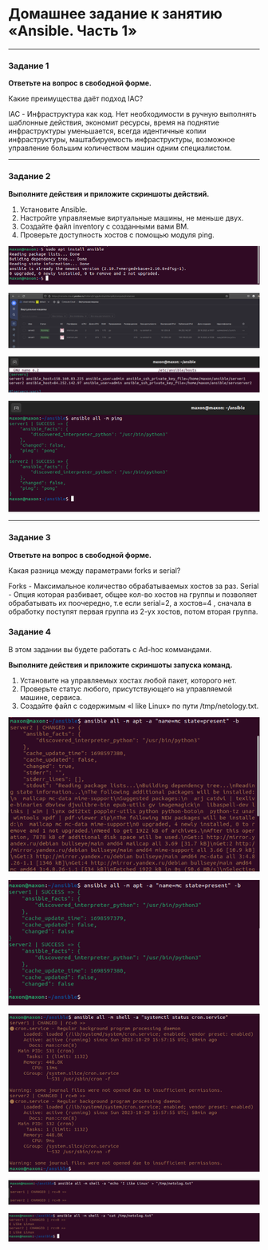# Домашнее задание к занятию «Ansible. Часть 1»


---

### Задание 1

**Ответьте на вопрос в свободной форме.**

Какие преимущества даёт подход IAC?

IAC - Инфраструктура как код.
Нет необходимости в ручную выполнять шаблонные действия, экономит ресурсы, время на поднятие инфраструктуры уменьшается, всегда идентичные копии инфраструктуры, маштабируемость инфраструктуры, возможное управление большим количеством машин одним специалистом. 

---

### Задание 2 

**Выполните действия и приложите скриншоты действий.**

1. Установите Ansible.
2. Настройте управляемые виртуальные машины, не меньше двух.
3. Создайте файл inventory с созданными вами ВМ.
4. Проверьте доступность хостов с помощью модуля ping.


![Установлен Анс](https://github.com/sizik0ff/public1/blob/main/Screenshot%20from%202023-10-29%2013-34-36.png)

![2 машины созданы](https://github.com/sizik0ff/public1/blob/main/Screenshot%20from%202023-10-29%2019-17-32.png)

![Фаил Hosts](https://github.com/sizik0ff/public1/blob/main/Screenshot%20from%202023-10-29%2019-16-31.png)

![Ping](https://github.com/sizik0ff/public1/blob/main/Screenshot%20from%202023-10-29%2019-16-59.png)


---

### Задание 3 

**Ответьте на вопрос в свободной форме.**

Какая разница между параметрами forks и serial? 

Forks - Максимальное количество обрабатываемых хостов за раз.
Serial - Опция которая разбивает, общее кол-во хостов на группы и позволяет обрабатывать их поочередно, т.е если serial=2, а хостов=4 , сначала в обработку поступят первая группа из 2-ух хостов, потом вторая группа. 


### Задание 4 

В этом задании вы будете работать с Ad-hoc коммандами.

**Выполните действия и приложите скриншоты запуска команд.**

1. Установите на управляемых хостах любой пакет, которого нет.
2. Проверьте статус любого, присутствующего на управляемой машине, сервиса. 
3. Создайте файл с содержимым «I like Linux» по пути /tmp/netology.txt.

![MC](https://github.com/sizik0ff/public1/blob/main/Screenshot%20from%202023-10-29%2019-51-40.png)

![MC](https://github.com/sizik0ff/public1/blob/main/Screenshot%20from%202023-10-29%2019-52-01.png)


![Systemctl](https://github.com/sizik0ff/public1/blob/main/Screenshot%20from%202023-10-29%2019-56-12.png)


![netology.txt](https://github.com/sizik0ff/public1/blob/main/Screenshot%20from%202023-10-29%2019-30-50.png)

![netology.txt](https://github.com/sizik0ff/public1/blob/main/Screenshot%20from%202023-10-29%2019-31-08.png)





